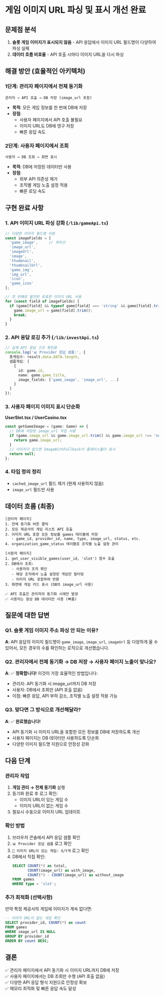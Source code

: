 # 게임 이미지 URL 파싱 및 표시 개선 완료

## 문제점 분석
1. **슬롯 게임 이미지가 표시되지 않음** - API 응답에서 이미지 URL 필드명이 다양하여 파싱 실패
2. **데이터 흐름 비효율** - API 호출 시마다 이미지 URL을 다시 파싱

## 해결 방안 (효율적인 아키텍처)

### 1단계: 관리자 페이지에서 전체 동기화
```
관리자 → API 호출 → DB 저장 (image_url 포함)
```

- **목적**: 모든 게임 정보를 한 번에 DB에 저장
- **장점**: 
  - 사용자 페이지에서 API 호출 불필요
  - 이미지 URL도 DB에 영구 저장
  - 빠른 응답 속도

### 2단계: 사용자 페이지에서 조회
```
사용자 → DB 조회 → 화면 표시
```

- **목적**: DB에 저장된 데이터만 사용
- **장점**:
  - 외부 API 의존성 제거
  - 조직별 게임 노출 설정 적용
  - 빠른 로딩 속도

## 구현 완료 사항

### 1. API 이미지 URL 파싱 강화 (`/lib/gameApi.ts`)
```typescript
// 다양한 이미지 필드명 지원
const imageFields = [
  'game_image',     // 최우선
  'image_url',
  'imageUrl', 
  'image',
  'thumbnail',
  'thumbnailUrl',
  'game_img',
  'img_url',
  'icon',
  'game_icon'
];

// 첫 번째로 발견된 유효한 이미지 URL 사용
for (const field of imageFields) {
  if (game[field] && typeof game[field] === 'string' && game[field].trim()) {
    game.image_url = game[field].trim();
    break;
  }
}
```

### 2. API 응답 로깅 추가 (`/lib/investApi.ts`)
```typescript
// 실제 API 응답 구조 확인용
console.log('📊 Provider 응답 샘플:', {
  총게임수: result.data.DATA.length,
  샘플게임: [
    {
      id: game.id,
      name: game.game_title,
      image_fields: ['game_image', 'image_url', ...]
    }
  ]
});
```

### 3. 사용자 페이지 이미지 표시 단순화
**UserSlot.tsx / UserCasino.tsx**
```typescript
const getGameImage = (game: Game) => {
  // DB에 저장된 image_url 직접 사용
  if (game.image_url && game.image_url.trim() && game.image_url !== 'null') {
    return game.image_url;
  }
  // 이미지가 없으면 ImageWithFallback이 플레이스홀더 표시
  return null;
};
```

### 4. 타입 정의 정리
- `cached_image_url` 필드 제거 (현재 사용하지 않음)
- `image_url` 필드만 사용

## 데이터 흐름 (최종)

```
[관리자 페이지]
1. 전체 동기화 버튼 클릭
2. 모든 제공사의 게임 리스트 API 호출
3. 이미지 URL 포함 모든 정보를 games 테이블에 저장
   - game_id, provider_id, name, type, image_url, status, etc.
4. organization_game_status 테이블로 조직별 노출 설정 관리

[사용자 페이지]
1. get_user_visible_games(user_id, 'slot') 함수 호출
2. DB에서 조회:
   - 사용자의 조직 확인
   - 해당 조직에서 노출 설정된 게임만 필터링
   - 이미지 URL 포함하여 반환
3. 화면에 게임 카드 표시 (DB의 image_url 사용)

✅ API 호출은 관리자의 동기화 시에만 발생
✅ 사용자는 항상 DB 데이터만 사용 (빠름)
```

## 질문에 대한 답변

### Q1. 슬롯 게임 이미지 주소 파싱 안 되는 이유?
**A**: API 응답의 이미지 필드명이 `game_image`, `image_url`, `imageUrl` 등 다양하게 올 수 있어서, 모든 경우의 수를 확인하는 로직으로 개선했습니다.

### Q2. 관리자에서 전체 동기화 → DB 저장 → 사용자 페이지 노출이 맞나요?
**A**: ✅ **정확합니다!** 이것이 가장 효율적인 방법입니다:
- 관리자: API 동기화 시 image_url까지 DB 저장
- 사용자: DB에서 조회만 (API 호출 없음)
- 이점: 빠른 응답, API 부하 감소, 조직별 노출 설정 적용 가능

### Q3. 맞다면 그 방식으로 개선해달라?
**A**: ✅ **완료했습니다!** 
- API 동기화 시 이미지 URL을 포함한 모든 정보를 DB에 저장하도록 개선
- 사용자 페이지는 DB 데이터만 사용하도록 단순화
- 다양한 이미지 필드명 지원으로 안정성 강화

## 다음 단계

### 관리자 작업
1. **게임 관리 → 전체 동기화** 실행
2. 동기화 완료 후 로그 확인:
   - 이미지 URL이 있는 게임 수
   - 이미지 URL이 없는 게임 수
3. 필요시 수동으로 이미지 URL 업데이트

### 확인 방법
1. 브라우저 콘솔에서 API 응답 샘플 확인
2. `📊 Provider 응답 샘플` 로그 확인
3. `📸 이미지 URL이 있는 게임: X/Y개` 로그 확인
4. DB에서 직접 확인:
   ```sql
   SELECT COUNT(*) as total,
          COUNT(image_url) as with_image,
          COUNT(*) - COUNT(image_url) as without_image
   FROM games
   WHERE type = 'slot';
   ```

### 추가 최적화 (선택사항)
만약 특정 제공사의 게임에 이미지가 계속 없다면:
```sql
-- 이미지 URL이 없는 게임 확인
SELECT provider_id, COUNT(*) as count
FROM games
WHERE image_url IS NULL
GROUP BY provider_id
ORDER BY count DESC;
```

## 결론
✅ 관리자 페이지에서 API 동기화 시 이미지 URL까지 DB에 저장  
✅ 사용자 페이지에서는 DB 조회만 수행 (API 호출 없음)  
✅ 다양한 API 응답 형식 지원으로 안정성 확보  
✅ 메모리 최적화 및 빠른 응답 속도 달성  
